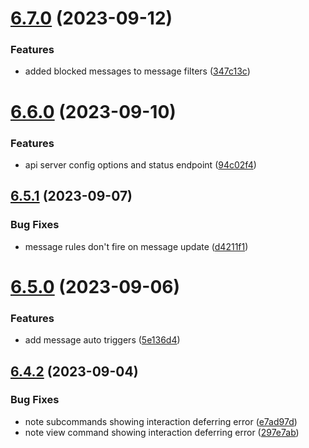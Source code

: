 # [6.7.0](https://github.com/onesoft-sudo/sudobot/compare/v6.6.0...v6.7.0) (2023-09-12)


### Features

* added blocked messages to message filters ([347c13c](https://github.com/onesoft-sudo/sudobot/commit/347c13c1444b3757c70b141c3e62d6a66abb7107))



# [6.6.0](https://github.com/onesoft-sudo/sudobot/compare/v6.5.1...v6.6.0) (2023-09-10)


### Features

* api server config options and status endpoint ([94c02f4](https://github.com/onesoft-sudo/sudobot/commit/94c02f481210bbe005623587345483bc8bad5910))



## [6.5.1](https://github.com/onesoft-sudo/sudobot/compare/v6.5.0...v6.5.1) (2023-09-07)


### Bug Fixes

* message rules don't fire on message update ([d4211f1](https://github.com/onesoft-sudo/sudobot/commit/d4211f1512fc1b1f596db0e08360eb50c61d5117))



# [6.5.0](https://github.com/onesoft-sudo/sudobot/compare/v6.4.2...v6.5.0) (2023-09-06)


### Features

* add message auto triggers ([5e136d4](https://github.com/onesoft-sudo/sudobot/commit/5e136d49f1b430b11636ab9e1c12941f9c1adc92))



## [6.4.2](https://github.com/onesoft-sudo/sudobot/compare/v6.4.1...v6.4.2) (2023-09-04)


### Bug Fixes

* note subcommands showing interaction deferring error ([e7ad97d](https://github.com/onesoft-sudo/sudobot/commit/e7ad97d525311c7daf6c8de258f4fc1ef189363a))
* note view command showing interaction deferring error ([297e7ab](https://github.com/onesoft-sudo/sudobot/commit/297e7abda552f0dd66b7c50012bee06766bce1c5))




